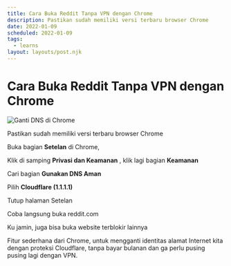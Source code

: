 ```yaml
---
title: Cara Buka Reddit Tanpa VPN dengan Chrome
description: Pastikan sudah memiliki versi terbaru browser Chrome
date: 2022-01-09
scheduled: 2022-01-09
tags:
  - learns
layout: layouts/post.njk
---
```



# Cara Buka Reddit Tanpa VPN dengan Chrome

<img alt="Ganti DNS di Chrome" src="https://literasi533513683.files.wordpress.com/2022/01/gantikan-dns-aman-chrome.png" />

Pastikan sudah memiliki versi terbaru browser Chrome

Buka bagian <b>Setelan</b> di Chrome,

Klik di samping <b>Privasi dan Keamanan</b> , klik lagi bagian <b>Keamanan</b>

Cari bagian <b>Gunakan DNS Aman</b>

Pilih <b>Cloudflare (1.1.1.1)</b>

Tutup halaman Setelan

Coba langsung buka reddit.com

Ku jamin, juga bisa buka website terblokir lainnya

Fitur sederhana dari Chrome, untuk mengganti identitas alamat Internet kita dengan proteksi Cloudflare, tanpa bayar bulanan dan ga perlu pusing pusing lagi dengan VPN.
